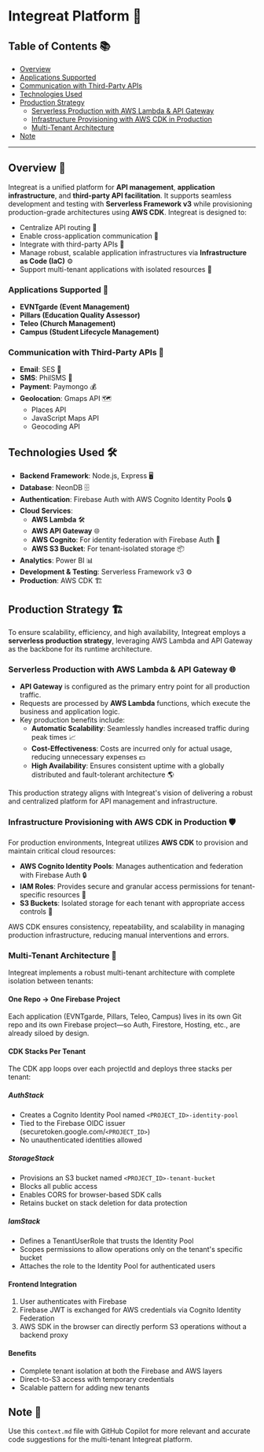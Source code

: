 # Integreat Platform 🚀

## Table of Contents 📚
- [Overview](#overview-🌟)
- [Applications Supported](#applications-supported-📱)
- [Communication with Third-Party APIs](#communication-with-third-party-apis-🔗)
- [Technologies Used](#technologies-used-🛠️)
- [Production Strategy](#production-strategy-🏗️)
  - [Serverless Production with AWS Lambda & API Gateway](#serverless-production-with-aws-lambda--api-gateway-🌐)
  - [Infrastructure Provisioning with AWS CDK in Production](#infrastructure-provisioning-with-aws-cdk-in-production-🛡️)
  - [Multi-Tenant Architecture](#multi-tenant-architecture-🏢)
- [Note](#note-📝)

---

## Overview 🌟
Integreat is a unified platform for **API management**, **application infrastructure**, and **third-party API facilitation**. It supports seamless development and testing with **Serverless Framework v3** while provisioning production-grade architectures using **AWS CDK**. Integreat is designed to:

- Centralize API routing 🚦
- Enable cross-application communication 🔄
- Integrate with third-party APIs 🔗
- Manage robust, scalable application infrastructures via **Infrastructure as Code (IaC)** ⚙️
- Support multi-tenant applications with isolated resources 🏢

### Applications Supported 📱
- **EVNTgarde (Event Management)**
- **Pillars (Education Quality Assessor)**
- **Teleo (Church Management)**
- **Campus (Student Lifecycle Management)**

### Communication with Third-Party APIs 🔗
- **Email**: SES 📧
- **SMS**: PhilSMS 📱
- **Payment**: Paymongo 💰
- **Geolocation**: Gmaps API 🗺️
  - Places API
  - JavaScript Maps API
  - Geocoding API

## Technologies Used 🛠️
- **Backend Framework**: Node.js, Express 🖥️
- **Database**: NeonDB 🗄️
- **Authentication**: Firebase Auth with AWS Cognito Identity Pools 🔒
- **Cloud Services**:
  - **AWS Lambda** 🛠️
  - **AWS API Gateway** 🌐
  - **AWS Cognito**: For identity federation with Firebase Auth 🔑
  - **AWS S3 Bucket**: For tenant-isolated storage 📦
- **Analytics**: Power BI 📊
- **Development & Testing**: Serverless Framework v3 ⚙️
- **Production**: AWS CDK 🏗️

## Production Strategy 🏗️
To ensure scalability, efficiency, and high availability, Integreat employs a **serverless production strategy**, leveraging AWS Lambda and API Gateway as the backbone for its runtime architecture.

### Serverless Production with AWS Lambda & API Gateway 🌐
- **API Gateway** is configured as the primary entry point for all production traffic.
- Requests are processed by **AWS Lambda** functions, which execute the business and application logic.
- Key production benefits include:
  - **Automatic Scalability**: Seamlessly handles increased traffic during peak times 📈
  - **Cost-Effectiveness**: Costs are incurred only for actual usage, reducing unnecessary expenses 💵
  - **High Availability**: Ensures consistent uptime with a globally distributed and fault-tolerant architecture 🌎

This production strategy aligns with Integreat's vision of delivering a robust and centralized platform for API management and infrastructure.

### Infrastructure Provisioning with AWS CDK in Production 🛡️
For production environments, Integreat utilizes **AWS CDK** to provision and maintain critical cloud resources:
- **AWS Cognito Identity Pools**: Manages authentication and federation with Firebase Auth 🔒
- **IAM Roles**: Provides secure and granular access permissions for tenant-specific resources 🔑
- **S3 Buckets**: Isolated storage for each tenant with appropriate access controls 📂

AWS CDK ensures consistency, repeatability, and scalability in managing production infrastructure, reducing manual interventions and errors.

### Multi-Tenant Architecture 🏢

Integreat implements a robust multi-tenant architecture with complete isolation between tenants:

#### One Repo → One Firebase Project
Each application (EVNTgarde, Pillars, Teleo, Campus) lives in its own Git repo and its own Firebase project—so Auth, Firestore, Hosting, etc., are already siloed by design.

#### CDK Stacks Per Tenant
The CDK app loops over each projectId and deploys three stacks per tenant:

##### AuthStack
- Creates a Cognito Identity Pool named `<PROJECT_ID>-identity-pool`
- Tied to the Firebase OIDC issuer (securetoken.google.com/`<PROJECT_ID>`)
- No unauthenticated identities allowed

##### StorageStack
- Provisions an S3 bucket named `<PROJECT_ID>-tenant-bucket`
- Blocks all public access
- Enables CORS for browser-based SDK calls
- Retains bucket on stack deletion for data protection

##### IamStack
- Defines a TenantUserRole that trusts the Identity Pool
- Scopes permissions to allow operations only on the tenant's specific bucket
- Attaches the role to the Identity Pool for authenticated users

#### Frontend Integration
1. User authenticates with Firebase
2. Firebase JWT is exchanged for AWS credentials via Cognito Identity Federation
3. AWS SDK in the browser can directly perform S3 operations without a backend proxy

#### Benefits
- Complete tenant isolation at both the Firebase and AWS layers
- Direct-to-S3 access with temporary credentials
- Scalable pattern for adding new tenants

## Note 📝
Use this `context.md` file with GitHub Copilot for more relevant and accurate code suggestions for the multi-tenant Integreat platform.